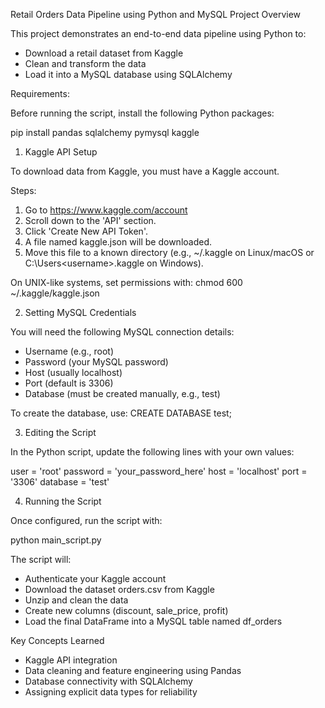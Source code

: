 Retail Orders Data Pipeline using Python and MySQL
Project Overview

This project demonstrates an end-to-end data pipeline using Python to:
- Download a retail dataset from Kaggle
- Clean and transform the data
- Load it into a MySQL database using SQLAlchemy


Requirements:

Before running the script, install the following Python packages:

pip install pandas sqlalchemy pymysql kaggle

1. Kaggle API Setup

To download data from Kaggle, you must have a Kaggle account.

Steps:
1. Go to https://www.kaggle.com/account
2. Scroll down to the 'API' section.
3. Click 'Create New API Token'.
4. A file named kaggle.json will be downloaded.
5. Move this file to a known directory (e.g., ~/.kaggle on Linux/macOS or C:\Users\<username>\.kaggle on Windows).

On UNIX-like systems, set permissions with:
chmod 600 ~/.kaggle/kaggle.json

2. Setting MySQL Credentials

You will need the following MySQL connection details:

- Username (e.g., root)
- Password (your MySQL password)
- Host (usually localhost)
- Port (default is 3306)
- Database (must be created manually, e.g., test)

To create the database, use:
CREATE DATABASE test;

3. Editing the Script

In the Python script, update the following lines with your own values:

user = 'root'
password = 'your_password_here'
host = 'localhost'
port = '3306'
database = 'test'

4. Running the Script

Once configured, run the script with:

python main_script.py

The script will:
- Authenticate your Kaggle account
- Download the dataset orders.csv from Kaggle
- Unzip and clean the data
- Create new columns (discount, sale_price, profit)
- Load the final DataFrame into a MySQL table named df_orders



Key Concepts Learned

- Kaggle API integration
- Data cleaning and feature engineering using Pandas
- Database connectivity with SQLAlchemy
- Assigning explicit data types for reliability



